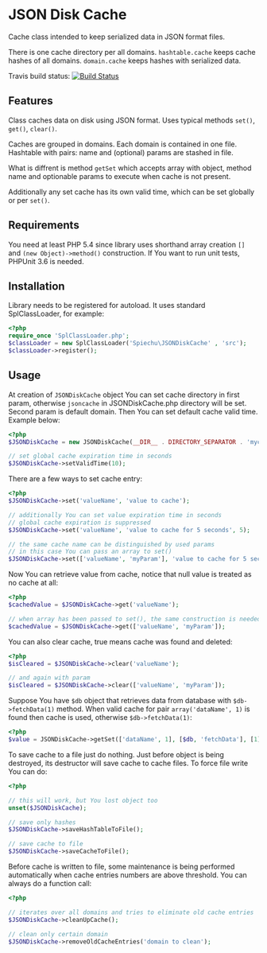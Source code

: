 # JSON Disk Cache

Cache class intended to keep serialized data in JSON format files.

There is one cache directory per all domains. `hashtable.cache` keeps cache hashes of all domains. `domain.cache` keeps hashes with serialized data.

Travis build status:
[![Build Status](https://secure.travis-ci.org/spiechu/JSON-Disk-Cache.png)](http://travis-ci.org/spiechu/JSON-Disk-Cache)

## Features

Class caches data on disk using JSON format. Uses typical methods `set()`, `get()`, `clear()`.

Caches are grouped in domains. Each domain is contained in one file. Hashtable with pairs: name and (optional) params are stashed in file.

What is diffrent is method `getSet` which accepts array with object, method name and optionable params to execute when cache is not present.

Additionally any set cache has its own valid time, which can be set globally or per `set()`.

## Requirements

You need at least PHP 5.4 since library uses shorthand array creation `[]` and `(new Object)->method()` construction.
If You want to run unit tests, PHPUnit 3.6 is needed.

## Installation

Library needs to be registered for autoload. It uses standard SplClassLoader, for example:

```php
<?php
require_once 'SplClassLoader.php';
$classLoader = new SplClassLoader('Spiechu\JSONDiskCache' , 'src');
$classLoader->register();
```

## Usage

At creation of `JSONDiskCache` object You can set cache directory in first param, otherwise `jsoncache` in JSONDiskCache.php directory will be set. Second param is default domain. Then You can set default cache valid time. Example below:

```php
<?php
$JSONDiskCache = new JSONDiskCache(__DIR__ . DIRECTORY_SEPARATOR . 'mycachedir', 'my_domain');

// set global cache expiration time in seconds
$JSONDiskCache->setValidTime(10);
```

There are a few ways to set cache entry:

```php
<?php
$JSONDiskCache->set('valueName', 'value to cache');

// additionally You can set value expiration time in seconds
// global cache expiration is suppressed
$JSONDiskCache->set('valueName', 'value to cache for 5 seconds', 5);

// the same cache name can be distinguished by used params
// in this case You can pass an array to set()
$JSONDiskCache->set(['valueName', 'myParam'], 'value to cache for 5 seconds', 5);
```

Now You can retrieve value from cache, notice that null value is treated as no cache at all:

```php
<?php
$cachedValue = $JSONDiskCache->get('valueName');

// when array has been passed to set(), the same construction is needed in get()
$cachedValue = $JSONDiskCache->get(['valueName', 'myParam']);
```

You can also clear cache, true means cache was found and deleted:

```php
<?php
$isCleared = $JSONDiskCache->clear('valueName');

// and again with param
$isCleared = $JSONDiskCache->clear(['valueName', 'myParam']);
```

Suppose You have `$db` object that retrieves data from database with `$db->fetchData(1)` method. When valid cache for pair `array('dataName', 1)` is found then cache is used, otherwise `$db->fetchData(1)`:

```php
<?php
$value = JSONDiskCache->getSet(['dataName', 1], [$db, 'fetchData'], [1]);
```

To save cache to a file just do nothing. Just before object is being destroyed, its destructor will save cache to cache files. To force file write You can do:

```php
<?php

// this will work, but You lost object too
unset($JSONDiskCache);

// save only hashes
$JSONDiskCache->saveHashTableToFile();

// save cache to file
$JSONDiskCache->saveCacheToFile();
```

Before cache is written to file, some maintenance is being performed automatically when cache entries numbers are above threshold. You can always do a function call:

```php
<?php

// iterates over all domains and tries to eliminate old cache entries
$JSONDiskCache->cleanUpCache();

// clean only certain domain
$JSONDiskCache->removeOldCacheEntries('domain to clean');
```